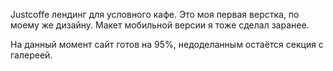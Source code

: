 Justcoffe лендинг для условного кафе. 
Это моя первая верстка, по моему же дизайну. Макет мобильной версии я тоже сделал заранее. 

На данный момент сайт готов на 95%, недоделанным остаётся секция с галереей. 
